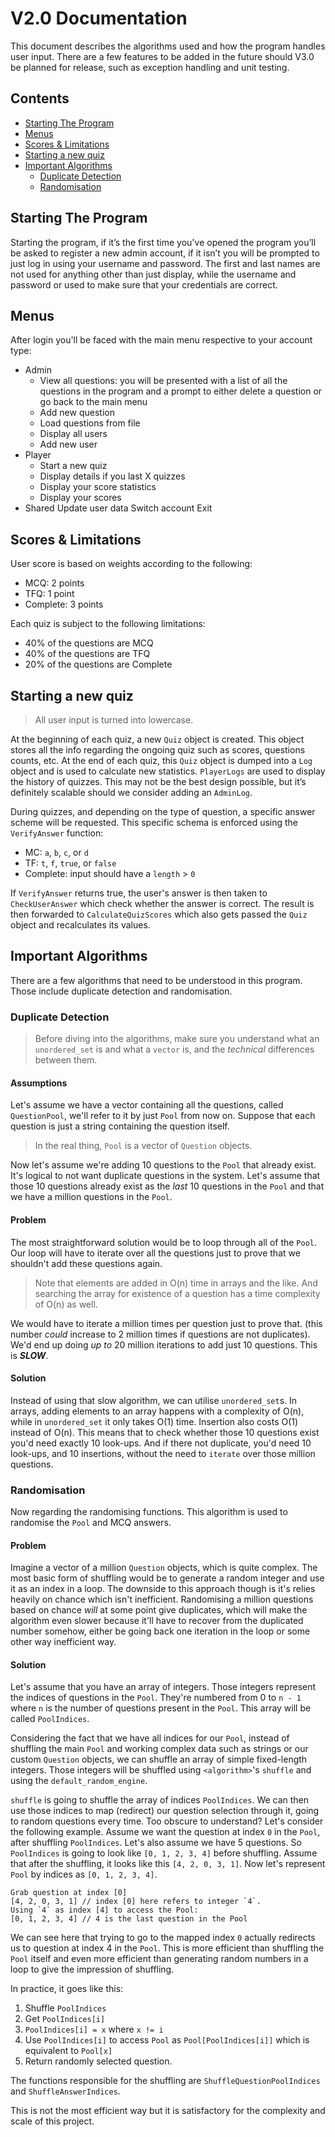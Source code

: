 # V2.0 Documentation
This document describes the algorithms used and how the program handles user input. There are a few features to be added in the future should V3.0 be planned for release, such as exception handling and unit testing. 

## Contents
- [Starting The Program](#Starting-The-Program)
- [Menus](#Menus)
- [Scores & Limitations](#Scores-&-Limitations)
- [Starting a new quiz](#Starting-a-new-quiz)
- [Important Algorithms](#Important-Algorithms)
  - [Duplicate Detection](#Duplicate-Detection)
  - [Randomisation](#Randomisation)

## Starting The Program
Starting the program, if it’s the first time you've opened the program you’ll be asked to register a new admin account, if it isn’t you will be prompted to just log in using your username and password. The first and last names are not used for anything other than just display, while the username and password or used to make sure that your credentials are correct.

## Menus
After login you'll be faced with the main menu respective to your account type:
- Admin
  - View all questions: you will be presented with a list of all the questions in the program and a prompt to either delete a question or go back to the main menu
  - Add new question 
  - Load questions from file 
  - Display all users 
  - Add new user
- Player
  - Start a new quiz 
  - Display details if you last X quizzes 
  - Display your score statistics 
  - Display your scores
- Shared
  Update user data
  Switch account
  Exit

## Scores & Limitations
User score is based on weights according to the following:
- MCQ: 2 points
- TFQ: 1 point
- Complete: 3 points

Each quiz is subject to the following limitations:
- 40% of the questions are MCQ
- 40% of the questions are TFQ
- 20% of the questions are Complete


## Starting a new quiz

> All user input is turned into lowercase.

At the beginning of each quiz, a new `Quiz` object is created. This object stores all the info regarding the ongoing quiz such as scores, questions counts, etc. At the end of each quiz, this `Quiz` object is dumped into a `Log` object and is used to calculate new statistics. `PlayerLogs` are used to display the history of quizzes. This may not be the best design possible, but it’s definitely scalable should we consider adding an `AdminLog`.

During quizzes, and depending on the type of question, a specific answer scheme will be requested. This specific schema is enforced using the `VerifyAnswer` function:
- MC: `a`, `b`, `c`, or `d`
- TF: `t`, `f`, `true`, or `false`
- Complete: input should have a `length` > `0`

If `VerifyAnswer` returns true, the user's answer is then taken to `CheckUserAnswer` which check whether the answer is correct. The result is then forwarded to `CalculateQuizScores` which also gets passed the `Quiz` object and recalculates its values. 


## Important Algorithms

There are a few algorithms that need to be understood in this program. Those include duplicate detection and randomisation.

### Duplicate Detection
> Before diving into the algorithms, make sure you understand what an `unordered_set` is and what a `vector` is, and the *technical* differences between them.

#### Assumptions

Let's assume we have a vector containing all the questions, called `QuestionPool`, we'll refer to it by just `Pool` from now on. Suppose that each question is just a string containing the question itself.

> In the real thing, `Pool` is a vector of `Question` objects.

Now let's assume we're adding 10 questions to the `Pool` that already exist. It's logical to not want duplicate questions in the system. Let's assume that those 10 questions already exist as the *last* 10 questions in the `Pool` and that we have a million questions in the `Pool`. 

#### Problem 
The most straightforward solution would be to loop through all of the `Pool`. Our loop will have to iterate over all the questions just to prove that we shouldn't add these questions again. 

> Note that elements are added in O(n) time in arrays and the like. And searching the array for existence of a question has a time complexity of O(n) as well.

We would have to iterate a million times per question just to prove that. (this number *could* increase to 2 million times if questions are not duplicates). We'd end up doing *up to* 20 million iterations to add just 10 questions. This is ***SLOW***.

#### Solution
Instead of using that slow algorithm, we can utilise `unordered_set`s. In arrays, adding elements to an array happens with a complexity of O(n), while in `unordered_set` it only takes O(1) time. Insertion also costs O(1) instead of O(n). This means that to check whether those 10 questions exist you'd need exactly 10 look-ups. And if there not duplicate, you'd need 10 look-ups, and 10 insertions, without the need to `iterate` over those million questions. 

### Randomisation
Now regarding the randomising functions. This algorithm is used to randomise the `Pool` and MCQ answers.

#### Problem
Imagine a vector of a million `Question` objects, which is quite complex. The most basic form of shuffling would be to generate a random integer and use it as an index in a loop. The downside to this approach though is it's relies heavily on chance which isn't inefficient. Randomising a million questions based on chance *will* at some point give duplicates, which will make the algorithm even slower because it'll have to recover from the duplicated number somehow, either be going back one iteration in the loop or some other way inefficient way. 


#### Solution
Let's assume that you have an array of integers. Those integers represent the indices of questions in the `Pool`. They're numbered from 0 to `n - 1` where `n` is the number of questions present in the `Pool`. This array will be called `PoolIndices`.  

Considering the fact that we have all indices for our `Pool`, instead of shuffling the main `Pool` and working complex data such as strings or our custom `Question` objects, we can shuffle an array of simple fixed-length integers. Those integers will be shuffled using `<algorithm>`'s `shuffle` and using the `default_random_engine`. 

`shuffle` is going to shuffle the array of indices `PoolIndices`. We can then use those indices to map (redirect) our question selection through it, going to random questions every time. Too obscure to understand? Let's consider the following example. Assume we want the question at index `0` in the `Pool`, after shuffling `PoolIndices`. Let's also assume we have 5 questions. So `PoolIndices` is going to look like `[0, 1, 2, 3, 4]` before shuffling. Assume that after the shuffling, it looks like this `[4, 2, 0, 3, 1]`. Now let's represent `Pool` by indices as `[0, 1, 2, 3, 4]`.

```
Grab question at index [0]
[4, 2, 0, 3, 1] // index [0] here refers to integer `4`.
Using `4` as index [4] to access the Pool: 
[0, 1, 2, 3, 4] // 4 is the last question in the Pool
```
We can see here that trying to go to the mapped index `0` actually redirects us to question at index 4 in the `Pool`. This is more efficient than shuffling the `Pool` itself and even more efficient than generating random numbers in a loop to give the impression of shuffling.

In practice, it goes like this:
1. Shuffle `PoolIndices`
2. Get `PoolIndices[i]` 
3. `PoolIndices[i] = x` where `x != i`
4. Use `PoolIndices[i]` to access `Pool` as `Pool[PoolIndices[i]]` which is equivalent to `Pool[x]` 
5. Return randomly selected question. 

The functions responsible for the shuffling are `ShuffleQuestionPoolIndices` and `ShuffleAnswerIndices`.

This is not the most efficient way but it is satisfactory for the complexity and scale of this project.
